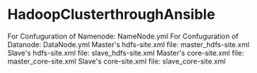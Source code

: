 # HadoopClusterthroughAnsible
For Confuguration of Namenode: NameNode.yml
For Confuguration of Datanode: DataNode.yml
Master's hdfs-site.xml file: master_hdfs-site.xml 
Slave's hdfs-site.xml file: slave_hdfs-site.xml 
Master's core-site.xml file: master_core-site.xml 
Slave's core-site.xml file: slave_core-site.xml 
